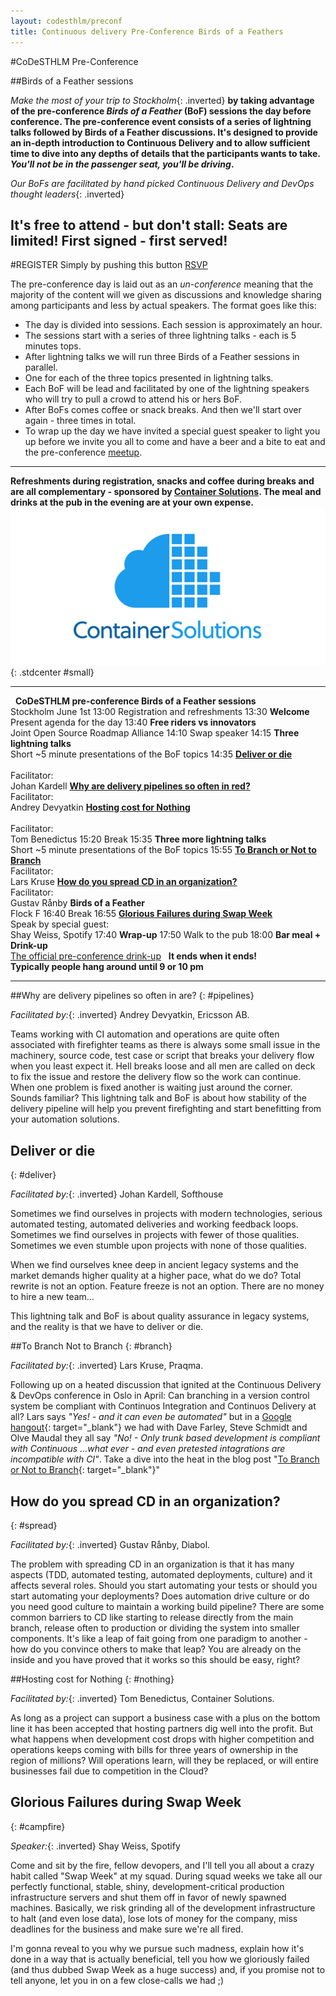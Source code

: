 ```yaml
---
layout: codesthlm/preconf
title: Continuous delivery Pre-Conference Birds of a Feathers
---
```

#CoDeSTHLM Pre-Conference

##Birds of a Feather sessions

_Make the most of your trip to Stockholm_{: .inverted} __by taking advantage of the pre-conference _Birds of a Feather_ (BoF) sessions the day before conference. The pre-conference event consists of a series of lightning talks followed by Birds of a Feather discussions. It's designed to provide an in-depth introduction to Continuous Delivery and to allow sufficient time to dive into any depths of details that the participants wants to take. *You'll not be in the passenger seat, you'll be driving*.__

_Our BoFs are facilitated by hand picked Continuous Delivery and DevOps thought leaders_{: .inverted}

## It's free to attend - but don't stall: Seats are limited! First signed - first served!

<script>!function(d,s,id){var js,fjs=d.getElementsByTagName(s)[0];if(!d.getElementById(id)){js=d.createElement(s); js.id=id;js.async=true;js.src="https://a248.e.akamai.net/secure.meetupstatic.com/s/script/541522619002077648/api/mu.btns.js?id=mmphh1ifov6ajg4rj7elva95t5";fjs.parentNode.insertBefore(js,fjs);}}(document,"script","mu-bootjs");</script>

#REGISTER
Simply by pushing this button
<a href="http://www.meetup.com/code-u/events/222370140/" data-event="222370140" class="mu-rsvp-btn">RSVP</a>

The pre-conference day is laid out as an _un-conference_ meaning that the majority of the content will we given as discussions and knowledge sharing among participants and less by actual speakers. The format goes like this:

* The day is divided into sessions. Each session is approximately an hour.
* The sessions start with a series of three lightning talks - each is 5 minutes tops.
* After lightning talks we will run three Birds of a Feather sessions in parallel.
* One for each of the three topics presented in lightning talks.
* Each BoF will be lead and facilitated by one of the lightning speakers who will try to pull a crowd to attend his or hers BoF.
* After BoFs comes coffee or snack breaks. And then we'll start over again - three times in total.
* To wrap up the day we have invited a special guest speaker to light you up before we invite you all to come and have a beer and a bite to eat and the pre-conference [meetup](http://www.meetup.com/code-u/events/222344305/).

---
__Refreshments during registration, snacks and coffee during breaks and are all complementary - sponsored by [Container Solutions](/sthlm15/sponsors/container-solutions.html). The meal and drinks at the pub in the evening are at your own expense.__
![Container Solutions](/sponsors/logos/container-solutions_4x2.png){: .stdcenter #small}

---

<agenda>
  <timeslot>
    <start>&nbsp;</start>
    <point class="header">
      <strong>CoDeSTHLM pre-conference Birds of a Feather sessions</strong><br/>
      Stockholm June 1st
    </point>
  </timeslot>

  <timeslot>
    <start>13:00</start>
    <point class="break">Registration and refreshments</point>
  </timeslot>

  <timeslot>
    <start>13:30</start>
    <point><strong>Welcome</strong><br/>Present agenda for the day</point>
  </timeslot>

  <timeslot>
    <start>13:40</start>
    <point>
      <strong>Free riders vs innovators</strong><br/>
      Joint Open Source Roadmap Alliance
    </point>
  </timeslot>

  <timeslot>
    <start>14:10</start>
    <point class="break">
      Swap speaker
    </point>
  </timeslot>

  <!--timeslot>
    <start>&nbsp;</start>
    <point class="header">
      &nbsp;
    </point>
  </timeslot-->

  <timeslot>
    <start>14:15</start>
    <point>
      <strong>Three lightning talks</strong><br/>
      Short ~5 minute presentations of the BoF topics
    </point>
  </timeslot>

  <timeslot>
    <start>14:35</start>
    <point id="three-tracks">
      <strong><a href="#deliver">Deliver or die</a><br/>&nbsp;</strong>
      <br/>Facilitator:<br/> Johan Kardell
    </point>
    <point id="three-tracks">
      <strong><a href="#pipelines">Why are delivery pipelines so often in red?</a></strong>
      <br/>Facilitator:<br/> Andrey Devyatkin
    </point>
    <point id="three-tracks">
      <strong><a href="#nothing">Hosting cost for Nothing</a><br/>&nbsp;</strong>
      <br/>Facilitator:<br/>Tom Benedictus
    </point>
  </timeslot>

  <timeslot>
    <start>15:20</start>
    <point class="break">
      Break
    </point>
  </timeslot>

  <!--timeslot>
    <start>&nbsp;</start>
    <point class="header">
      &nbsp;
    </point>
  </timeslot-->

  <timeslot>
    <start>15:35</start>
    <point>
      <strong>Three more lightning talks</strong><br/>
      Short ~5 minute presentations of the BoF topics
    </point>
  </timeslot>

  <timeslot>
    <start>15:55</start>
    <point id="three-tracks">
      <strong><a href="#branch">To Branch or Not to Branch</a></strong>
      <br/>Facilitator:<br/> Lars Kruse
    </point>
    <point id="three-tracks">
      <strong><a href="#spread">How do you spread CD in an organization?</a></strong>
      <br/>Facilitator:<br/> Gustav Rånby
    </point>
    <point id="three-tracks">
      <strong>Birds of a Feather</strong>
      <br/>Flock F
    </point>
  </timeslot>

  <timeslot>
    <start>16:40</start>
    <point class="break">
      Break
    </point>
  </timeslot>

  <timeslot>
    <start>16:55</start>
    <point>
      <a href="#campfire"><strong>Glorious Failures during Swap Week</strong>
      </a><br/>Speak by special guest:<br/> Shay Weiss, Spotify
    </point>
  </timeslot>

  <timeslot>
    <start>17:40</start>
    <point>
      <strong>Wrap-up</strong>
    </point>
  </timeslot>

  <timeslot>
    <start>17:50</start>
    <point class="break">Walk to the pub</point>
  </timeslot>

  <timeslot>
    <start>18:00</start>
    <point>
      <strong>Bar meal + Drink-up</strong><br/>
      <a href="http://www.meetup.com/code-u/events/222344305/" target="\_blank">The official pre-conference drink-up</a>
    </point>
  </timeslot>

  <timeslot>
    <start>&nbsp;</start>
    <point class="header">
      <strong>It ends when it ends!<br/>Typically people hang around until 9 or 10 pm</strong>
    </point>
  </timeslot>

</agenda>

---

##Why are delivery pipelines so often in are?
{: #pipelines}

_Facilitated by:_{: .inverted} Andrey Devyatkin, Ericsson AB.

Teams working with CI automation and operations are quite often associated with firefighter teams as there is always some small issue in the machinery, source code, test case or script that breaks your delivery flow when you least expect it. Hell breaks loose and all men are called on deck to fix the issue and restore the delivery flow so the work can continue. When one problem is fixed another is waiting just around the corner.  Sounds familiar?
This lightning talk and BoF is about how stability of the delivery pipeline will help you prevent firefighting and start benefitting from your automation solutions.

## Deliver or die
{: #deliver}

_Facilitated by:_{: .inverted} Johan Kardell, Softhouse

Sometimes we find ourselves in projects with modern technologies, serious automated testing, automated deliveries and working feedback loops. Sometimes we find ourselves in projects with fewer of those qualities. Sometimes we even stumble upon projects with none of those qualities.

When we find ourselves knee deep in ancient legacy systems and the market demands higher quality at a higher pace, what do we do? Total rewrite is not an option. Feature freeze is not an option. There are no money to hire a new team…

This lightning talk and BoF is about quality assurance in legacy systems, and the reality is that we have to deliver or die.

##To Branch Not to Branch
{: #branch}

_Facilitated by:_{: .inverted} Lars Kruse, Praqma.

Following up on a heated discussion that ignited at the Continuous Delivery & DevOps conference in Oslo in April: Can branching in a version control system be compliant with Continuos Integration and Continuos Delivery at all? Lars says _"Yes! - and it can even be automated"_ but in a [Google hangout](https://plus.google.com/u/0/hangouts/onair/watch?hid=hoaevent/c1mbqj6b93o6stcbl2qkdt8udmc&ytl=30yN4hefrt0&wpsrc=yta){: target="\_blank"} we had with Dave Farley, Steve Schmidt and Olve Maudal they all say _"No! - Only trunk based development is compliant with Continuous ...what ever - and even pretested intagrations are incompatible with CI"_. Take a dive into the heat in the blog post "[To Branch or Not to Branch](www.josra.org/blog/to-branch-or-not-to-branch.html){: target="\_blank"}"

## How do you spread CD in an organization?
{: #spread}

_Facilitated by:_{: .inverted} Gustav Rånby, Diabol.

The problem with spreading CD in an organization is that it has many aspects (TDD, automated testing, automated deployments, culture) and it affects several roles. Should you start automating your tests or should you start automating your deployments? Does automation drive culture or do you need good culture to maintain a working build pipeline? There are some common barriers to CD like starting to release directly from the main branch, release often to production or dividing the system into smaller components. It's like a leap of fait going from one paradigm to another - how do you convince others to make that leap? You are already on the inside and you have proved that it works so this should be easy, right?

##Hosting cost for Nothing
{: #nothing}

_Facilitated by:_{: .inverted} Tom Benedictus, Container Solutions.

As long as a project can support a business case with a plus on the bottom line it has been accepted that hosting partners dig well into the profit. But what happens when development cost drops with higher competition and operations keeps coming with bills for three years of ownership in the region of millions? Will operations learn, will they be replaced, or will entire businesses fail due to competition in the Cloud?


## Glorious Failures during Swap Week
{: #campfire}

_Speaker:_{: .inverted} Shay Weiss, Spotify

Come and sit by the fire, fellow devopers, and I'll tell you all about a crazy habit called "Swap Week" at my squad. During squad weeks we take all our perfectly functional, stable, shiny, development-critical production infrastructure servers and shut them off in favor of newly spawned machines. Basically, we risk grinding all of the development infrastructure to halt (and even lose data), lose lots of money for the company, miss deadlines for the business and make sure we're all fired.

I'm gonna reveal to you why we pursue such madness, explain how it's done in a way that is actually beneficial, tell you how we gloriously failed (and thus dubbed Swap Week as a huge success) and, if you promise not to tell anyone, let you in on a few close-calls we had ;)
